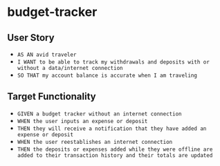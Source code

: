 # budget-tracker

## User Story
- ```AS AN avid traveler```
- ```I WANT to be able to track my withdrawals and deposits with or without a data/internet connection```
- ```SO THAT my account balance is accurate when I am traveling```

## Target Functionality
- ```GIVEN a budget tracker without an internet connection```
- ```WHEN the user inputs an expense or deposit```
- ```THEN they will receive a notification that they have added an expense or deposit```
- ```WHEN the user reestablishes an internet connection```
- ```THEN the deposits or expenses added while they were offline are added to their transaction history and their totals are updated```
